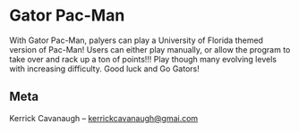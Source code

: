 # Gator Pac-Man

With Gator Pac-Man, palyers can play a University of Florida themed version of Pac-Man! Users can either play manually, or allow the program to take over and rack up a ton of points!!! Play though many evolving levels with increasing difficulty. Good luck and Go Gators!

## Meta

Kerrick Cavanaugh – kerrickcavanaugh@gmai.com




